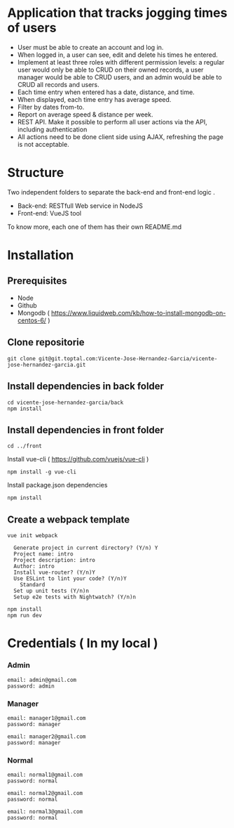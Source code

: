 # Application that tracks jogging times of users
+ User must be able to create an account and log in.
+ When logged in, a user can see, edit and delete his times he entered.
+ Implement at least three roles with different permission levels: a regular user would only be able to CRUD on their owned records, a user manager would be able to CRUD users, and an admin would be able to CRUD all records and users.
+ Each time entry when entered has a date, distance, and time.
+ When displayed, each time entry has average speed.
+ Filter by dates from-to.
+ Report on average speed & distance per week.
+ REST API. Make it possible to perform all user actions via the API, including authentication
+ All actions need to be done client side using AJAX, refreshing the page is not acceptable.

# Structure
Two independent folders to separate the back-end and front-end logic .<br/>
+ Back-end: RESTfull Web service in NodeJS
+ Front-end: VueJS tool

To know more, each one of them has their own README.md

# Installation
## Prerequisites
+ Node
+ Github
+ Mongodb ( https://www.liquidweb.com/kb/how-to-install-mongodb-on-centos-6/ )

## Clone repositorie
```git clone git@git.toptal.com:Vicente-Jose-Hernandez-Garcia/vicente-jose-hernandez-garcia.git```

## Install dependencies in back folder
```
cd vicente-jose-hernandez-garcia/back
npm install
```

## Install dependencies in front folder
```
cd ../front
```

Install vue-cli ( https://github.com/vuejs/vue-cli )

```
npm install -g vue-cli
```

Install package.json dependencies

```
npm install
```

## Create a webpack template
```
vue init webpack 
```
```
  Generate project in current directory? (Y/n) Y
  Project name: intro
  Project description: intro
  Author: intro
  Install vue-router? (Y/n)Y
  Use ESLint to lint your code? (Y/n)Y  
    Standard
  Set up unit tests (Y/n)n
  Setup e2e tests with Nightwatch? (Y/n)n
```
```
npm install
npm run dev
```


# Credentials ( In my local )
### Admin
``` 
email: admin@gmail.com 
password: admin
```
 ### Manager
``` 
email: manager1@gmail.com 
password: manager
```
``` 
email: manager2@gmail.com 
password: manager
```
 ### Normal
``` 
email: normal1@gmail.com 
password: normal
```
``` 
email: normal2@gmail.com 
password: normal
```
``` 
email: normal3@gmail.com 
password: normal
 ```
  
